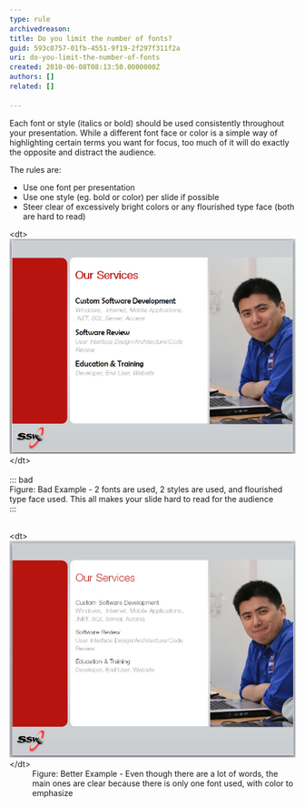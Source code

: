 ```yaml
---
type: rule
archivedreason: 
title: Do you limit the number of fonts?
guid: 593c8757-01fb-4551-9f19-2f297f311f2a
uri: do-you-limit-the-number-of-fonts
created: 2010-06-08T08:13:50.0000000Z
authors: []
related: []

---
```


Each font or style (italics or bold) should be used consistently throughout your presentation. While a different font face or color is a simple way of highlighting certain terms you want for focus, too much of it will do exactly the opposite and distract the audience.

The rules are:

* Use one font per presentation
* Use one style (eg. bold or color) per slide if possible
* Steer clear of excessively bright colors or any flourished type face (both are hard to read)


<!--endintro-->
<dl>    &lt;dt&gt;<img class="ms-rteCustom-ImageArea" alt="too many fonts used for headers" src="BadLimitFont.jpg"> &lt;/dt&gt;
    <br><br>::: bad<br>Figure: Bad Example - 2 fonts are used, 2 styles are used, and flourished type face used. This all makes your slide hard to read for the audience<br>:::<br><br></dl><dl>    &lt;dt&gt;<img class="ms-rteCustom-ImageArea" src="GoodLimitFont.jpg" alt=""> &lt;/dt&gt;
    <dd class="ms-rteCustom-FigureGood">Figure: Better Example - Even though there are a lot of words, the main ones are clear because there is only one font used, with color to emphasize</dd></dl>
